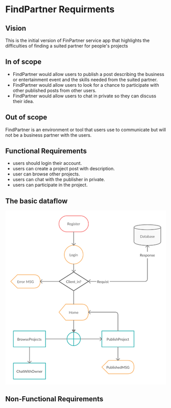 # FindPartner Requirments

## Vision

This is the initial version of FinPartner service app that highlights the difficulties of finding a suited partner for people's projects

## In of scope

- FindPartner would allow users to publish a post describing the business or entertainment event and the skills needed from the suited partner.
- FindPartner would allow users to look for a chance to participate with other published posts from other users.
- FindPartner would allow users to chat in private so they can discuss their idea.

## Out of scope

 FindPartner is an environment or tool that users use to communicate but will not be a business partner with the users.

## Functional Requirements

- users should login their account.
- users can create a project post with description.
- user can browse other projects.
- users can chat with the publisher in private.
- users can participate in the project.

## The basic dataflow

![FlowChart](assets/FlowChart01.png)

## Non-Functional Requirements
